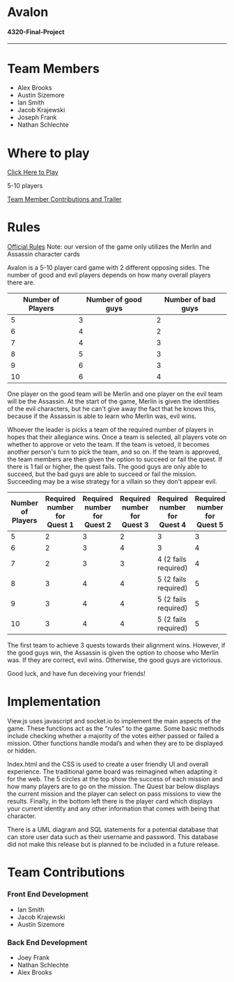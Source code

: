 # Avalon
#### 4320-Final-Project
---
# Team Members
- Alex Brooks
- Austin Sizemore
- Ian Smith
- Jacob Krajewski
- Joseph Frank
- Nathan Schlechte

# Where to play
[Click Here to Play](https://josephmfrank.com)

5-10 players

[Team Member Contributions and Trailer](https://www.youtube.com/watch?v=hFSwJDGHnxs)

# Rules

[Official Rules](http://www.skiptherulebook.com/2016/09/18/avalon/)
Note: our version of the game only utilizes the Merlin and Assassin character cards

Avalon is a 5-10 player card game with 2 different opposing sides. The number of good and evil players depends on how many overall players there are.

| Number of Players | Number of good guys | Number of bad guys |
| ----------------- | ------------------- | ------------------ |
| 5 | 3 | 2 |
| 6 | 4 | 2 |
| 7 | 4 | 3 |
| 8 | 5 | 3 |
| 9 | 6 | 3 |
| 10 | 6 | 4 |

One player on the good team will be Merlin and one player on the evil team will be the Assassin. At the start of the game, Merlin is given the identities of the evil characters, but he can't give away the fact that he knows this, because if the Assassin is able to learn who Merlin was, evil wins.

Whoever the leader is picks a team of the required number of players in hopes that their allegiance wins. Once a team is selected, all players vote on whether to approve or veto the team. If the team is vetoed, it becomes another person's turn to pick the team, and so on. If the team is approved, the team members are then given the option to succeed or fail the quest. If there is 1 fail or higher, the quest fails. The good guys are only able to succeed, but the bad guys are able to succeed or fail the mission. Succeeding may be a wise strategy for a villain so they don't appear evil.

| Number of Players | Required number for Quest 1 | Required number for Quest 2 | Required number for Quest 3 | Required number for Quest 4 | Required number for Quest 5 |
| ----------------- | ------------------- | ------------------ | ------ | --- | ---- |
| 5 | 2 | 3 | 2 | 3 | 3 | 
| 6 | 2 | 3 | 4 | 3 | 4 |
| 7 | 2 | 3 | 3 | 4 (2 fails required) | 4 |
| 8 | 3 | 4 | 4 | 5 (2 fails required) | 5 |
| 9 | 3 | 4 | 4 | 5 (2 fails required) | 5 |
| 10 | 3 | 4 | 4 | 5 (2 fails required) | 5 |

The first team to achieve 3 quests towards their alignment wins. However, if the good guys win, the Assassin is given the option to choose who Merlin was. If they are correct, evil wins. Otherwise, the good guys are victorious.

Good luck, and have fun deceiving your friends!

# Implementation
View.js uses javascript and socket.io to implement the main aspects of the game.  These functions act as the “rules” to the game.  Some basic methods include checking whether a majority of the votes either passed or failed a mission.  Other functions handle modal’s and when they are to be displayed or hidden.

Index.html and the CSS is used to create a user friendly UI and overall experience.  The traditional game board was reimagined when adapting it for the web.  The 5 circles at the top show the success of each mission and how many players are to go on the mission.  The Quest bar below displays the current mission and the player can select on pass missions to view the results.  Finally, in the bottom left there is the player card which displays your current identity and any other information that comes with being that character.

There is a UML diagram and SQL statements for a potential database that can store user data such as their username and password.  This database did not make this release but is planned to be included in a future release.

# Team Contributions

### Front End Development
- Ian Smith
- Jacob Krajewski
- Austin Sizemore

### Back End Development
- Joey Frank
- Nathan Schlechte
- Alex Brooks
